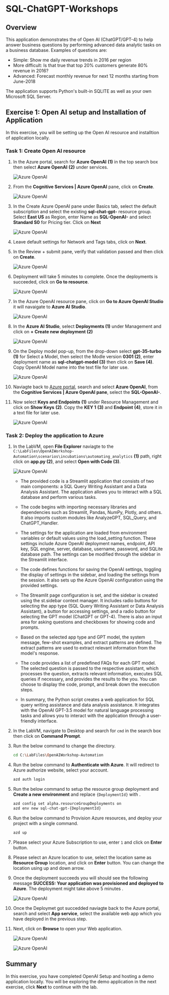 # SQL-ChatGPT-Workshops

## Overview

This application demonstrates the of Open AI (ChatGPT/GPT-4) to help answer business questions by performing advanced data analytic tasks on a business database. Examples of questions are:

 * Simple: Show me daily revenue trends in 2016 per region
 * More difficult: Is that true that top 20% customers generate 80% revenue in 2016?
 * Advanced: Forecast monthly revenue for next 12 months starting from June-2018

The application supports Python's built-in SQLITE as well as your own Microsoft SQL Server.

## Exercise 1: Open AI setup and Installation of Application

In this exercise, you will be setting up the Open AI resource and installtion of application locally.

### Task 1: Create Open AI resource

1. In the Azure portal, search for **Azure OpenAI** **(1)** in the top search box then select **Azure OpenAI** **(2)** under services.

   ![](images/search-openai.png "Azure OpenAI")
   
1. From the **Cognitive Services | Azure OpenAI** pane, click on **Create**.

   ![](images/select-openai.png "Azure OpenAI")
   
1. In the Create Azure OpenAI pane under Basics tab, select the default subscription and select the existing **sql-chat-gpt-<inject key="Deployment ID" enableCopy="false"/>** resource group. Select **East US** as Region, enter Name as **SQL-OpenAI-<inject key="Deployment ID" enableCopy="false"/>** and select **Standard S0** for Pricing tier. Click on **Next**

   ![](images/create-openai-basics.png "Azure OpenAI")
   
1. Leave default settings for Network and Tags tabs, click on **Next**.

1. In the Review + submit pane, verify that validation passed and then click on **Create**.

   ![](images/create-openai-validate.png "Azure OpenAI")
   
1. Deployment will take 5 minutes to complete. Once the deployments is succeeded, click on **Go to resource**.

   ![](images/gotoresource.png "Azure OpenAI")
   
1. In the Azure OpenAI resource pane, click on **Go to Azure OpenAI Studio** it will navaigate to **Azure AI Studio**.

   ![](images/azureaIstudio.png "Azure OpenAI")
   
1. In the **Azure AI Studio**, select **Deployments (1)** under Management and click on **+ Create new deployment (2)**    
   
   ![](images/azureaIstudiodep.png "Azure OpenAI")
   
1.  On the Deploy model pop-up, from the drop-down select **gpt-35-turbo (1)** for Select a Model, then select the Modle version **0301 (2)**, enter deployment name as **sql-chatgpt-model (3)** then click on **Save (4)**. Copy OpenAI Model name into the text file for later use.
  
      ![](images/openai-create.png "Azure OpenAI")

1. Naviagte back to [Azure portal](http://portal.azure.com/), search and select **Azure OpenAI**, from the **Cognitive Services | Azure OpenAI pane**, select the **SQL-OpenAI-<inject key="Deployment ID" enableCopy="false"/>**.

1. Now select **Keys and Endpoints** **(1)** under Resource Management and click on **Show Keys** **(2)**. Copy the **KEY 1** **(3)** and **Endpoint** **(4)**, store it in a text file for later use.

   ![](images/openai-keys-ep.png "Azure OpenAI")
      
### Task 2: Deploy the application to Azure

1. In the LabVM, open **File Explorer** naviagte to the `C:\LabFiles\OpenAIWorkshop-Automation\scenarios\incubations\automating_analytics` **(1)** path, right click on **app.py (2)**, and select **Open with Code (3)**.

   ![](images/file-select.png "Azure OpenAI")

   - The provided code is a Streamlit application that consists of two main components: a SQL Query Writing Assistant and a Data Analysis Assistant. The application allows you to interact with a SQL database and perform various tasks.

   - The code begins with importing necessary libraries and dependencies such as Streamlit, Pandas, NumPy, Plotly, and others. It also imports custom modules like AnalyzeGPT, SQL_Query, and ChatGPT_Handler.

   - The settings for the application are loaded from environment variables or default values using the load_setting function. These settings include Azure OpenAI deployment names, endpoint, API key, SQL engine, server, database, username, password, and SQLite database path. The settings can be modified through the sidebar in the Streamlit interface.

   - The code defines functions for saving the OpenAI settings, toggling the display of settings in the sidebar, and loading the settings from the session. It also sets up the Azure OpenAI configuration using the provided settings.

   - The Streamlit page configuration is set, and the sidebar is created using the st.sidebar context manager. It includes radio buttons for selecting the app type (SQL Query Writing Assistant or Data Analysis Assistant), a button for accessing settings, and a radio button for selecting the GPT model (ChatGPT or GPT-4). There is also an input area for asking questions and checkboxes for showing code and prompts.

   - Based on the selected app type and GPT model, the system message, few-shot examples, and extract patterns are defined. The extract patterns are used to extract relevant information from the model's response.

   - The code provides a list of predefined FAQs for each GPT model. The selected question is passed to the respective assistant, which processes the question, extracts relevant information, executes SQL queries if necessary, and provides the results to the you. You can choose to display the code, prompt, and break down the execution steps.
   
   - In summary, the Python script creates a web application for SQL query writing assistance and data analysis assistance. It integrates with the OpenAI GPT-3.5 model for natural language processing tasks and allows you to interact with the application through a user-friendly interface.
      
3. In the LabVM, navigate to Desktop and search for `cmd` in the search box then click on **Command Prompt**.

4. Run the below command to change the directory.

   ```bash
   cd C:\LabFiles\OpenAIWorkshop-Automation
   ```

5. Run the below command to **Authenticate with Azure**. It will redirect to Azure authorize website, select your account.

   ```bash
   azd auth login
   ```

6. Run the below command to setup the resource group deployment and **Create a new environment** and replace `{DeploymentId}` with **<inject key="Deployment ID" enableCopy="false"/>**.

   ```bash
   azd config set alpha.resourceGroupDeployments on
   azd env new sql-chat-gpt-{DeploymentId}
   ```

7. Run the below command to Provision Azure resources, and deploy your project with a single command.

   ```bash
   azd up
   ```

8. Please select your Azure Subscription to use, enter `1` and click on **Enter** button.

9. Please select an Azure location to use, select the location same as **Resource Group** location, and click on **Enter** button. You can change the location using up and down arrow.

10. Once the deployment succeeds you will should see the following message **SUCCESS: Your application was provisioned and deployed to Azure**. The deployment might take above 5 minutes .

      ![](images/app-deployment-output.png "Azure OpenAI")

11. Once the Deploymet got succedded naviagte back to the Azure portal, search and select **App service**, select the available web app which you have deployed in the previous step.

12. Next, click on **Browse** to open your Web application.

      ![](images/webapp.png "Azure OpenAI")
      
      ![](images/webapp1.png "Azure OpenAI")

## Summary

In this exercise, you have completed OpenAI Setup and hosting a demo application locally. You will be exploring the demo application in the next exercise, click **Next** to continue with the lab.
   

